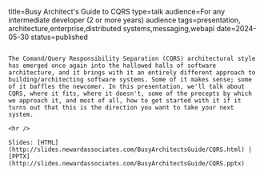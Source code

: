 title=Busy Architect's Guide to CQRS
type=talk
audience=For any intermediate developer (2 or more years) audience
tags=presentation, architecture,enterprise,distributed systems,messaging,webapi
date=2024-05-30
status=published
~~~~~~

The Comand/Query Responsibility Separation (CQRS) architectural style has emerged once again into the hallowed halls of software architecture, and it brings with it an entirely different approach to building/architecting software systems. Some of it makes sense; some of it baffles the newcomer. In this presentation, we'll talk about CQRS, where it fits, where it doesn't, some of the precepts by which we approach it, and most of all, how to get started with it if it turns out that this is the direction you want to take your next system.
    
<hr />

Slides: [HTML](http://slides.newardassociates.com/BusyArchitectsGuide/CQRS.html) | [PPTX](http://slides.newardassociates.com/BusyArchitectsGuide/CQRS.pptx)
